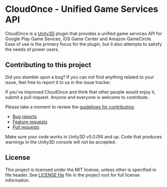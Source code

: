 # CloudOnce - Unified Game Services API
CloudOnce is a [Unity3D](http://unity3d.com/) plugin that provides a unified game services API for Google Play Game Sevices, iOS Game Center and Amazon GameCircle. Ease of use is the primary focus for the plugin, but it also attempts to satisfy the needs of power users.

## Contributing to this project
Did you stumble upon a bug? If you can not find anything related to your issue, feel free to report it to us in the issue tracker.

If you've improved CloudOnce and think that other people would enjoy it, submit a pull request. Anyone and everyone is welcome to contribute.

Please take a moment to review the [guidelines for contributing](.github/CONTRIBUTING.md).

* [Bug reports](.github/CONTRIBUTING.md#bugs)
* [Feature requests](.github/CONTRIBUTING.md#features)
* [Pull requests](.github/CONTRIBUTING.md#pull-requests)

Make sure your code works in Unity3D v5.0.0f4 and up. Code that produces warnings in the Unity3D console will not be accepted.

## License
This project is licensed under the MIT license, unless other is specified in file header. See [LICENSE file](./LICENSE) file in the project root for full license information.